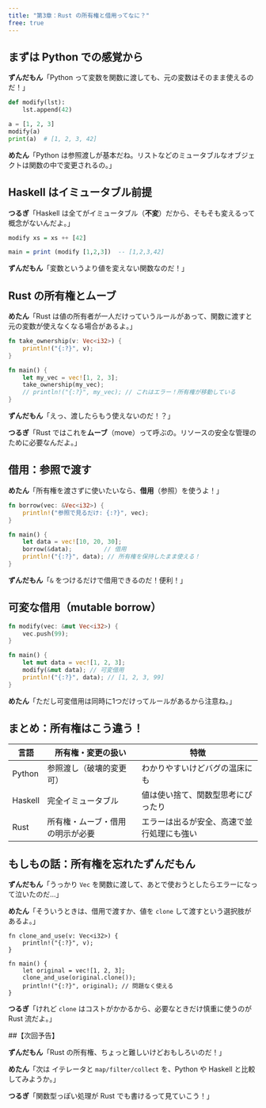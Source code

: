 ```yaml
---
title: "第3章：Rust の所有権と借用ってなに？"
free: true
---
```


## まずは Python での感覚から

**ずんだもん**「Python って変数を関数に渡しても、元の変数はそのまま使えるのだ！」

```python
def modify(lst):
    lst.append(42)

a = [1, 2, 3]
modify(a)
print(a)  # [1, 2, 3, 42]
```

**めたん**「Python は参照渡しが基本だね。リストなどのミュータブルなオブジェクトは関数の中で変更されるの。」

## Haskell はイミュータブル前提

**つるぎ**「Haskell は全てがイミュータブル（**不変**）だから、そもそも変えるって概念がないんだよ。」

```haskell
modify xs = xs ++ [42]

main = print (modify [1,2,3])  -- [1,2,3,42]
```

**ずんだもん**「変数というより値を変えない関数なのだ！」

## Rust の所有権とムーブ

**めたん**「Rust は値の所有者が一人だけっていうルールがあって、関数に渡すと元の変数が使えなくなる場合があるよ。」

```rust
fn take_ownership(v: Vec<i32>) {
    println!("{:?}", v);
}

fn main() {
    let my_vec = vec![1, 2, 3];
    take_ownership(my_vec);
    // println!("{:?}", my_vec); // これはエラー！所有権が移動している
}
```

**ずんだもん**「えっ、渡したらもう使えないのだ！？」

**つるぎ**「Rust ではこれを**ムーブ**（move）って呼ぶの。リソースの安全な管理のために必要なんだよ。」

## 借用：参照で渡す

**めたん**「所有権を渡さずに使いたいなら、**借用**（参照）を使うよ！」

```rust
fn borrow(vec: &Vec<i32>) {
    println!("参照で見るだけ: {:?}", vec);
}

fn main() {
    let data = vec![10, 20, 30];
    borrow(&data);         // 借用
    println!("{:?}", data); // 所有権を保持したまま使える！
}
```

**ずんだもん**「`&` をつけるだけで借用できるのだ！便利！」

## 可変な借用（mutable borrow）

```rust
fn modify(vec: &mut Vec<i32>) {
    vec.push(99);
}

fn main() {
    let mut data = vec![1, 2, 3];
    modify(&mut data); // 可変借用
    println!("{:?}", data); // [1, 2, 3, 99]
}
```

**めたん**「ただし可変借用は同時に1つだけってルールがあるから注意ね。」


## まとめ：所有権はこう違う！

| 言語      | 所有権・変更の扱い        | 特徴                    |
| ------- | ---------------- | --------------------- |
| Python  | 参照渡し（破壊的変更可）     | わかりやすいけどバグの温床にも       |
| Haskell | 完全イミュータブル        | 値は使い捨て、関数型思考にぴったり     |
| Rust    | 所有権・ムーブ・借用の明示が必要 | エラーは出るが安全、高速で並行処理にも強い |


## もしもの話：所有権を忘れたずんだもん

**ずんだもん**「うっかり `Vec` を関数に渡して、あとで使おうとしたらエラーになって泣いたのだ…」

**めたん**「そういうときは、借用で渡すか、値を `clone` して渡すという選択肢があるよ。」

```rusr
fn clone_and_use(v: Vec<i32>) {
    println!("{:?}", v);
}

fn main() {
    let original = vec![1, 2, 3];
    clone_and_use(original.clone());
    println!("{:?}", original); // 問題なく使える
}
```

**つるぎ**「けれど `clone` はコストがかかるから、必要なときだけ慎重に使うのが Rust 流だよ。」

##【次回予告】

**ずんだもん**「Rust の所有権、ちょっと難しいけどおもしろいのだ！」

**めたん**「次は イテレータと `map/filter/collect` を、Python や Haskell と比較してみようか。」

**つるぎ**「関数型っぽい処理が Rust でも書けるって見ていこう！」
